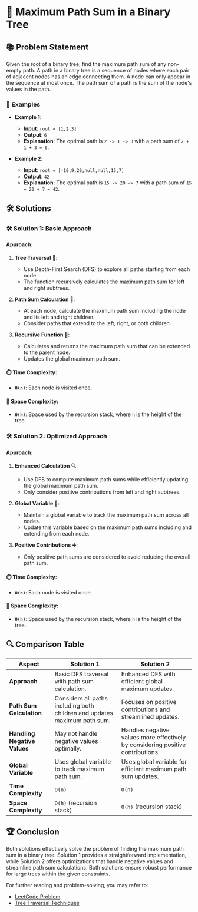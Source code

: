 # 🌲 Maximum Path Sum in a Binary Tree
## 📚 Problem Statement

Given the root of a binary tree, find the maximum path sum of any non-empty path. A path in a binary tree is a sequence of nodes where each pair of adjacent nodes has an edge connecting them. A node can only appear in the sequence at most once. The path sum of a path is the sum of the node's values in the path.

### 📌 Examples

- **Example 1**:
  - **Input**: `root = [1,2,3]`
  - **Output**: `6`
  - **Explanation**: The optimal path is `2 -> 1 -> 3` with a path sum of `2 + 1 + 3 = 6`.

- **Example 2**:
  - **Input**: `root = [-10,9,20,null,null,15,7]`
  - **Output**: `42`
  - **Explanation**: The optimal path is `15 -> 20 -> 7` with a path sum of `15 + 20 + 7 = 42`.

## 🛠️ Solutions

### 🛠️ Solution 1: Basic Approach

#### Approach:
1. **Tree Traversal** 🌲:
   - Use Depth-First Search (DFS) to explore all paths starting from each node.
   - The function recursively calculates the maximum path sum for left and right subtrees.

2. **Path Sum Calculation** 🧮:
   - At each node, calculate the maximum path sum including the node and its left and right children.
   - Consider paths that extend to the left, right, or both children.

3. **Recursive Function** 🔄:
   - Calculates and returns the maximum path sum that can be extended to the parent node.
   - Updates the global maximum path sum.

#### ⏱️ Time Complexity:
- **`O(n)`**: Each node is visited once.

#### 🧩 Space Complexity:
- **`O(h)`**: Space used by the recursion stack, where `h` is the height of the tree.

### 🛠️ Solution 2: Optimized Approach

#### Approach:
1. **Enhanced Calculation** 🔍:
   - Use DFS to compute maximum path sums while efficiently updating the global maximum path sum.
   - Only consider positive contributions from left and right subtrees.

2. **Global Variable** 🌟:
   - Maintain a global variable to track the maximum path sum across all nodes.
   - Update this variable based on the maximum path sums including and extending from each node.

3. **Positive Contributions** ➕:
   - Only positive path sums are considered to avoid reducing the overall path sum.

#### ⏱️ Time Complexity:
- **`O(n)`**: Each node is visited once.

#### 🧩 Space Complexity:
- **`O(h)`**: Space used by the recursion stack, where `h` is the height of the tree.

## 🔍 Comparison Table

| **Aspect**                | **Solution 1**                                                  | **Solution 2**                                                |
|---------------------------|------------------------------------------------------------------|---------------------------------------------------------------|
| **Approach**              | Basic DFS traversal with path sum calculation.                  | Enhanced DFS with efficient global maximum updates.           |
| **Path Sum Calculation**  | Considers all paths including both children and updates maximum path sum. | Focuses on positive contributions and streamlined updates.    |
| **Handling Negative Values** | May not handle negative values optimally.                        | Handles negative values more effectively by considering positive contributions. |
| **Global Variable**       | Uses global variable to track maximum path sum.                  | Uses global variable for efficient maximum path sum updates.   |
| **Time Complexity**       | `O(n)`                                                            | `O(n)`                                                         |
| **Space Complexity**      | `O(h)` (recursion stack)                                         | `O(h)` (recursion stack)                                      |

## 🏆 Conclusion

Both solutions effectively solve the problem of finding the maximum path sum in a binary tree. Solution 1 provides a straightforward implementation, while Solution 2 offers optimizations that handle negative values and streamline path sum calculations. Both solutions ensure robust performance for large trees within the given constraints.

For further reading and problem-solving, you may refer to:
- [LeetCode Problem](https://leetcode.com/problems/binary-tree-maximum-path-sum/)
- [Tree Traversal Techniques](https://en.wikipedia.org/wiki/Tree_traversal)

